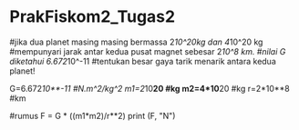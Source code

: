 # PrakFiskom2_Tugas2

#jika dua planet masing masing bermassa 2*10^20kg dan 4*10^20 kg
#mempunyari jarak antar kedua pusat magnet sebesar 2*10^8 km.
#nilai G diketahui 6.672*10^-11
#tentukan besar gaya tarik menarik antara kedua planet!

G=6.672*10**-11 #N.m^2/kg^2
m1=2*10**20 #kg
m2=4*10**20 #kg
r=2*10**8 #km

#rumus
F = G * ((m1*m2)/r**2)
print (F, "N")


